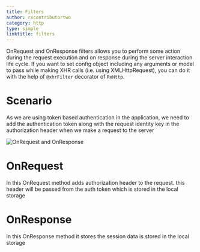 ```yaml
---
title: Filters
author: rxcontributortwo
category: http
type: simple
linktitle: filters
---
```

OnRequest and OnResponse filters allows you to perform some action during the request execution and on response during the server interaction life cycle. If you want to set config object including any arguments or model to pass while making XHR calls (i.e. using XMLHttpRequest), you can do it with the help of `@xhrFilter` decorator of `RxHttp`.   

# Scenario
As we are using token based authentication in the application, we need to add the authentication token along with the request identity key in the authorization header when we make a request to the server         

![OnRequest and OnResponse](assets/rxwebcore/Images/onrequest.png)

# OnRequest
In this OnRequest method adds authorization header to the request. this header will be passed from the auth token which is stored in the local storage   

<div component="app-code" key="app-filters-auth"></div>

# OnResponse
In this OnResponse method it stores the session data is stored in the local storage

<div component="app-code" key="app-filters-response"></div>

